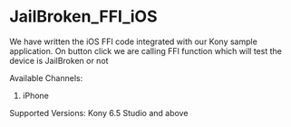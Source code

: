 # JailBroken_FFI_iOS

We have written the iOS FFI code integrated with our Kony sample application.
On button click we are calling FFI function which will test the device is JailBroken or not

Available Channels:

1) iPhone 

Supported Versions: Kony 6.5 Studio and above

